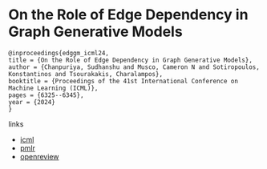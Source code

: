 # On the Role of Edge Dependency in Graph Generative Models

```
@inproceedings{edggm_icml24,
title = {On the Role of Edge Dependency in Graph Generative Models},
author = {Chanpuriya, Sudhanshu and Musco, Cameron N and Sotiropoulos, Konstantinos and Tsourakakis, Charalampos},
booktitle = {Proceedings of the 41st International Conference on Machine Learning (ICML)},
pages = {6325--6345},
year = {2024}
}
```

links
- [icml](https://icml.cc/Conferences/2024/Schedule?showEvent=35198)
- [pmlr](https://proceedings.mlr.press/v235/chanpuriya24a.html)
- [openreview](https://openreview.net/forum?id=0XDO74NlOd)
